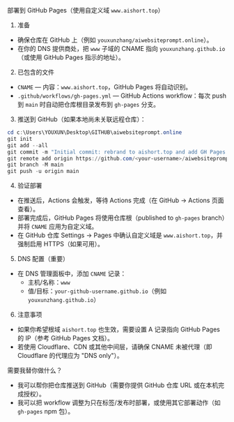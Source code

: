 部署到 GitHub Pages（使用自定义域 `www.aishort.top`）

1) 准备
- 确保仓库在 GitHub 上（例如 `youxunzhang/aiwebsiteprompt.online`）。
- 在你的 DNS 提供商处，把 `www` 子域的 CNAME 指向 `youxunzhang.github.io`（或使用 GitHub Pages 指示的地址）。

2) 已包含的文件
- `CNAME` — 内容：`www.aishort.top`，GitHub Pages 将自动识别。
- `.github/workflows/gh-pages.yml` — GitHub Actions workflow：每次 push 到 `main` 时自动把仓库根目录发布到 `gh-pages` 分支。

3) 推送到 GitHub（如果本地尚未关联远程仓库）：
```powershell
cd c:\Users\YOUXUN\Desktop\GITHUB\aiwebsiteprompt.online
git init
git add --all
git commit -m "Initial commit: rebrand to aishort.top and add GH Pages workflow"
git remote add origin https://github.com/<your-username>/aiwebsiteprompt.online.git
git branch -M main
git push -u origin main
```

4) 验证部署
- 在推送后，Actions 会触发，等待 Actions 完成（在 GitHub -> Actions 页面查看）。
- 部署完成后，GitHub Pages 将使用仓库根（published to `gh-pages` branch）并将 `CNAME` 应用为自定义域。
- 在 GitHub 仓库 Settings -> Pages 中确认自定义域是 `www.aishort.top`，并强制启用 HTTPS（如果可用）。

5) DNS 配置（重要）
- 在 DNS 管理面板中，添加 `CNAME` 记录：
  - 主机/名称：`www`
  - 值/目标：`your-github-username.github.io`（例如 `youxunzhang.github.io`）

6) 注意事项
- 如果你希望根域 `aishort.top` 也生效，需要设置 A 记录指向 GitHub Pages 的 IP（参考 GitHub Pages 文档）。
- 若使用 Cloudflare、CDN 或其他中间层，请确保 CNAME 未被代理（即 Cloudflare 的代理应为 "DNS only"）。

需要我替你做什么？
- 我可以帮你把仓库推送到 GitHub（需要你提供 GitHub 仓库 URL 或在本机完成授权）。
- 我可以把 workflow 调整为只在标签/发布时部署，或使用其它部署动作（如 `gh-pages` npm 包）。
